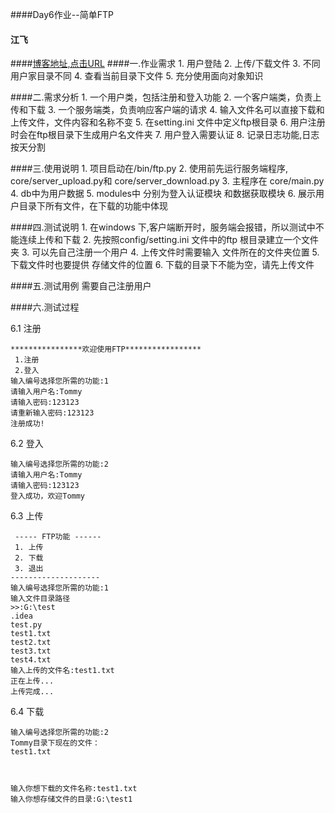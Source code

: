 ####Day6作业--简单FTP
#### 江飞
####[博客地址,点击URL](http://www.cnblogs.com/bigberg/category/1097785.html)
####一.作业需求
    1. 用户登陆
    2. 上传/下载文件
    3. 不同用户家目录不同
    4. 查看当前目录下文件
    5. 充分使用面向对象知识

####二.需求分析
    1. 一个用户类，包括注册和登入功能
    2. 一个客户端类，负责上传和下载
    3. 一个服务端类，负责响应客户端的请求
    4. 输入文件名可以直接下载和上传文件，文件内容和名称不变
    5. 在setting.ini 文件中定义ftp根目录
    6. 用户注册时会在ftp根目录下生成用户名文件夹
    7. 用户登入需要认证
    8. 记录日志功能,日志按天分割
    
####三.使用说明
    1. 项目启动在/bin/ftp.py
    2. 使用前先运行服务端程序, core/server_upload.py和 core/server_download.py
    3. 主程序在 core/main.py
    4. db中为用户数据
    5. modules中 分别为登入认证模块 和数据获取模块
    6. 展示用户目录下所有文件，在下载的功能中体现
    
####四.测试说明
    1. 在windows 下,客户端断开时，服务端会报错，所以测试中不能连续上传和下载
    2. 先按照config/setting.ini 文件中的ftp 根目录建立一个文件夹
    3. 可以先自己注册一个用户
    4. 上传文件时需要输入 文件所在的文件夹位置
    5. 下载文件时也要提供 存储文件的位置
    6. 下载的目录下不能为空，请先上传文件
    
####五.测试用例
    需要自己注册用户
    
####六.测试过程

6.1 注册
    
    ****************欢迎使用FTP*****************
     1.注册 
     2.登入
    输入编号选择您所需的功能:1
    请输入用户名:Tommy
    请输入密码:123123
    请重新输入密码:123123
    注册成功!

6.2 登入

    输入编号选择您所需的功能:2
    请输入用户名:Tommy
    请输入密码:123123
    登入成功，欢迎Tommy

6.3 上传
    
     ----- FTP功能 ------
     1. 上传
     2. 下载
     3. 退出
    --------------------
    输入编号选择您所需的功能:1
    输入文件目录路径
    >>:G:\test
    .idea
    test.py
    test1.txt
    test2.txt
    test3.txt
    test4.txt   
    输入上传的文件名:test1.txt
    正在上传...
    上传完成...

6.4 下载
    
    输入编号选择您所需的功能:2
    Tommy目录下现在的文件：
    test1.txt



    输入你想下载的文件名称:test1.txt
    输入你想存储文件的目录:G:\test1

